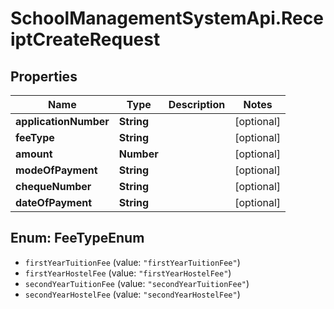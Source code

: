 # SchoolManagementSystemApi.ReceiptCreateRequest

## Properties
Name | Type | Description | Notes
------------ | ------------- | ------------- | -------------
**applicationNumber** | **String** |  | [optional] 
**feeType** | **String** |  | [optional] 
**amount** | **Number** |  | [optional] 
**modeOfPayment** | **String** |  | [optional] 
**chequeNumber** | **String** |  | [optional] 
**dateOfPayment** | **String** |  | [optional] 

<a name="FeeTypeEnum"></a>
## Enum: FeeTypeEnum

* `firstYearTuitionFee` (value: `"firstYearTuitionFee"`)
* `firstYearHostelFee` (value: `"firstYearHostelFee"`)
* `secondYearTuitionFee` (value: `"secondYearTuitionFee"`)
* `secondYearHostelFee` (value: `"secondYearHostelFee"`)

